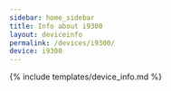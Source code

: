 ```yaml
---
sidebar: home_sidebar
title: Info about i9300
layout: deviceinfo
permalink: /devices/i9300/
device: i9300
---
```

{% include templates/device_info.md %}

